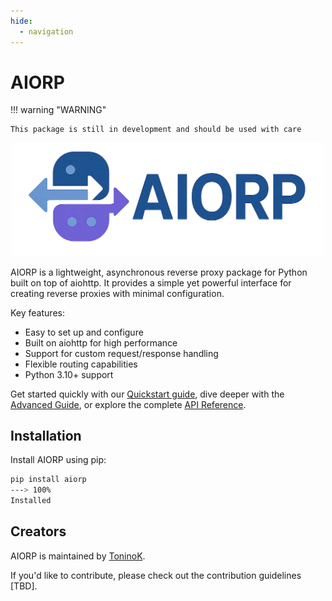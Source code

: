 ```yaml
---
hide:
  - navigation
---
```


# AIORP

!!! warning "WARNING"

    This package is still in development and should be used with care

<div style="text-align: center">
  <img src="./blobs/logo.png" alt="logo" width="500"/>
</div>

AIORP is a lightweight, asynchronous reverse proxy package for Python built on top of aiohttp. It provides a simple yet powerful interface for creating reverse proxies with minimal configuration.

Key features:

- Easy to set up and configure
- Built on aiohttp for high performance
- Support for custom request/response handling
- Flexible routing capabilities
- Python 3.10+ support

Get started quickly with our [Quickstart guide](./quickstart.md), dive deeper
with the [Advanced Guide](./advanced), or explore the complete
[API Reference](./api_reference/BaseHandler.md).

## Installation

Install AIORP using pip:

<!-- termynal -->

```bash
pip install aiorp
---> 100%
Installed
```

## Creators

AIORP is maintained by [ToninoK](https://github.com/ToninoK).

If you'd like to contribute, please check out the contribution guidelines [TBD].
